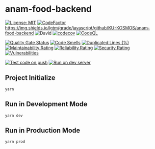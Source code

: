 # anam-food-backend

[![License: MIT](https://img.shields.io/github/license/KU-KOSMOS/anam-food-backend?style=flat)](https://opensource.org/licenses/MIT)
[![CodeFactor](https://img.shields.io/codefactor/grade/github/KU-KOSMOS/anam-food-backend/master?style=flat)](https://www.codefactor.io/repository/github/ku-kosmos/anam-food-backend)
https://img.shields.io/lgtm/grade/javascript/github/KU-KOSMOS/anam-food-backend
![David](https://img.shields.io/david/KU-KOSMOS/anam-food-backend?style=flat)
[![codecov](https://img.shields.io/codecov/c/github/KU-KOSMOS/anam-food-backend/master?style=flat)](https://codecov.io/gh/KU-KOSMOS/anam-food-backend)
[![CodeQL](https://img.shields.io/github/workflow/status/KU-KOSMOS/anam-food-backend/CodeQL/master?label=CodeQL&style=flat)](https://github.com/KU-KOSMOS/anam-food-backend/actions?query=workflow%3ACodeQL)

[![Quality Gate Status](https://sonarcloud.io/api/project_badges/measure?project=KU-KOSMOS_anam-food-backend&metric=alert_status)](https://sonarcloud.io/dashboard?id=KU-KOSMOS_anam-food-backend)
[![Code Smells](https://sonarcloud.io/api/project_badges/measure?project=KU-KOSMOS_anam-food-backend&metric=code_smells)](https://sonarcloud.io/dashboard?id=KU-KOSMOS_anam-food-backend)
[![Duplicated Lines (%)](https://sonarcloud.io/api/project_badges/measure?project=KU-KOSMOS_anam-food-backend&metric=duplicated_lines_density)](https://sonarcloud.io/dashboard?id=KU-KOSMOS_anam-food-backend)
[![Maintainability Rating](https://sonarcloud.io/api/project_badges/measure?project=KU-KOSMOS_anam-food-backend&metric=sqale_rating)](https://sonarcloud.io/dashboard?id=KU-KOSMOS_anam-food-backend)
[![Reliability Rating](https://sonarcloud.io/api/project_badges/measure?project=KU-KOSMOS_anam-food-backend&metric=reliability_rating)](https://sonarcloud.io/dashboard?id=KU-KOSMOS_anam-food-backend)
[![Security Rating](https://sonarcloud.io/api/project_badges/measure?project=KU-KOSMOS_anam-food-backend&metric=security_rating)](https://sonarcloud.io/dashboard?id=KU-KOSMOS_anam-food-backend)
[![Vulnerabilities](https://sonarcloud.io/api/project_badges/measure?project=KU-KOSMOS_anam-food-backend&metric=vulnerabilities)](https://sonarcloud.io/dashboard?id=KU-KOSMOS_anam-food-backend)

[![Test code on push](https://img.shields.io/github/workflow/status/KU-KOSMOS/anam-food-backend/Test%20code%20on%20push?label=Test%20Code&style=flat)](https://github.com/KU-KOSMOS/anam-food-backend/actions?query=workflow%3A%22Test+code+on+push%22)
[![Run on dev server](https://img.shields.io/github/workflow/status/KU-KOSMOS/anam-food-backend/Run%20on%20dev%20server?label=Dev%20Deploy&style=flat)](https://github.com/KU-KOSMOS/anam-food-backend/actions?query=workflow%3A%22Run+on+dev+server%22)

## Project Initialize

```shell
yarn
```

## Run in Development Mode

```shell
yarn dev
```

## Run in Production Mode

```shell
yarn prod
```
